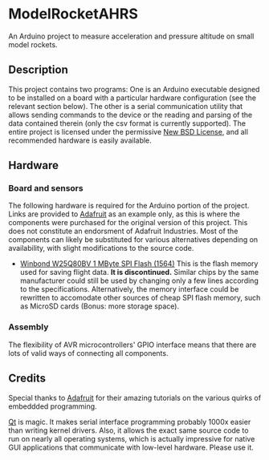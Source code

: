 ModelRocketAHRS
===============
An Arduino project to measure acceleration and pressure altitude on small model rockets.

Description
-----------
This project contains two programs: One is an Arduino executable designed to be installed on a board with a particular hardware configuration (see the relevant section below). The other is a serial communication utility that allows sending commands to the device or the reading and parsing of the data contained therein (only the csv format is currently supported). The entire project is licensed under the permissive [New BSD License](./LICENSE), and all recommended hardware is easily available.

Hardware
--------
### Board and sensors
The following hardware is required for the Arduino portion of the project. Links are provided to [Adafruit](https://www.adafruit.com/) as an example only, as this is where the components were purchased for the original version of this project. This does not constitute an endorsment of Adafruit Industries. Most of the components can likely be substituted for various alternatives depending on availability, with slight modifications to the source code.

* [Winbond W25Q80BV 1 MByte SPI Flash (1564)](https://www.adafruit.com/products/1564)
  This is the flash memory used for saving flight data. **It is discontinued.** Similar chips by the same manufacturer could still be used by changing only a few lines according to the specifications. Alternatively, the memory interface could be rewritten to accomodate other sources of cheap SPI flash memory, such as MicroSD cards (Bonus: more storage space).

### Assembly
The flexibility of AVR microcontrollers' GPIO interface means that there are lots of valid ways of connecting all components.

Credits
-------
Special thanks to [Adafruit](https://www.adafruit.com/) for their amazing tutorials on the various quirks of embeddded programming.

[Qt](https://www.qt.io/) is magic. It makes serial interface programming probably 1000x easier than writing kernel drivers. Also, it allows the exact same source code to run on nearly all operating systems, which is actually impressive for native GUI applications that communicate with low-level hardware. Please use it.
